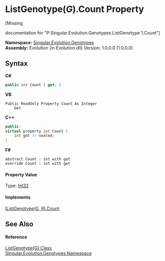 # ListGenotype(*G*).Count Property 
 

\[Missing <summary> documentation for "P:Singular.Evolution.Genotypes.ListGenotype`1.Count"\]

**Namespace:**&nbsp;<a href="f5565bcd-33e1-1ad1-5722-ea870be7f90d">Singular.Evolution.Genotypes</a><br />**Assembly:**&nbsp;Evolution (in Evolution.dll) Version: 1.0.0.0 (1.0.0.0)

## Syntax

**C#**<br />
``` C#
public int Count { get; }
```

**VB**<br />
``` VB
Public ReadOnly Property Count As Integer
	Get
```

**C++**<br />
``` C++
public:
virtual property int Count {
	int get () sealed;
}
```

**F#**<br />
``` F#
abstract Count : int with get
override Count : int with get
```


#### Property Value
Type: <a href="http://msdn2.microsoft.com/en-us/library/td2s409d" target="_blank">Int32</a>

#### Implements
<a href="838d188d-ca14-f0f3-0096-e9f30cee31ee">IListGenotype(G, R).Count</a><br />

## See Also


#### Reference
<a href="1152d6d3-c8d2-b914-2ab9-aba800be4156">ListGenotype(G) Class</a><br /><a href="f5565bcd-33e1-1ad1-5722-ea870be7f90d">Singular.Evolution.Genotypes Namespace</a><br />